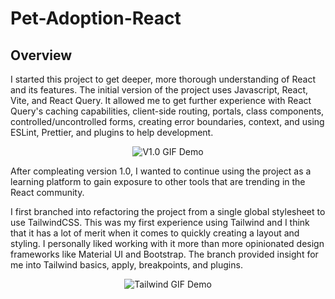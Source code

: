 # Pet-Adoption-React

## Overview 
I started this project to get deeper, more thorough understanding of React and its features. The initial version of the project uses Javascript, React, Vite, and React Query. It allowed me to get further experience with React Query's caching capabilities, client-side routing, portals, class components, controlled/uncontrolled forms, creating error boundaries, context, and using ESLint, Prettier, and plugins to help development.

<p align="center">
  <img src="https://github.com/Tribalash/pet-adoption-react/blob/main/assets/adopt-me-update-1.0.gif" alt="V1.0 GIF Demo" />
</p>

After compleating version 1.0, I wanted to continue using the project as a learning platform to gain exposure to other tools that are trending in the React community. 

I first branched into refactoring the project from a single global stylesheet to use TailwindCSS. This was my first experience using Tailwind and I think that it has a lot of merit when it comes to quickly creating a layout and styling. I personally liked working with it more than more opinionated design frameworks like Material UI and Bootstrap. The branch provided insight for me into Tailwind basics, apply, breakpoints, and plugins.

<p align="center">
  <img src="https://github.com/Tribalash/pet-adoption-react/blob/main/assets/adopt-me-tailwind-resize-640px.gif" alt="Tailwind GIF Demo" />
</p>

